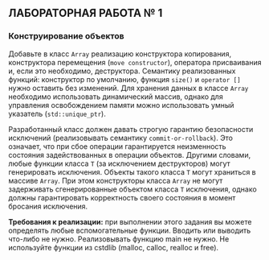 ## ЛАБОРАТОРНАЯ РАБОТА № 1

### Конструирование объектов


Добавьте в класс ```Array``` реализацию конструктора копирования, конструктора перемещения (```move constructor```), оператора присваивания и, если это необходимо, деструктора. Семантику реализованных функций: конструктор по умолчанию, функция ```size()``` и ```operator []``` нужно оставить без изменений. Для хранения данных в классе ```Array``` необходимо использовать динамический массив, однако для управления освобождением памяти можно использовать умный указатель (```std::unique_ptr```).

Разработанный класс должен давать строгую гарантию безопасности исключений (реализовывать семантику ```commit-or-rollback```). Это означает, что при сбое операции гарантируется неизменность состояния задействованных в операции объектов. Другими словами, любые функции класса ```T``` (за исключением деструкторов) могут генерировать исключения. Объекты такого класса ```Т``` могут храниться в массиве ```Array```. При этом конструкторы класса ```Array``` не могут задерживать сгенерированные объектом класса ```T``` исключения, однако должны гарантировать корректность своего состояния в момент бросания исключения.

**Требования к реализации:** при выполнении этого задания вы можете определять любые вспомогательные функции. Вводить или выводить что-либо не нужно. Реализовывать функцию main не нужно. Не используйте функции из cstdlib (malloc, calloc, realloc и free).
